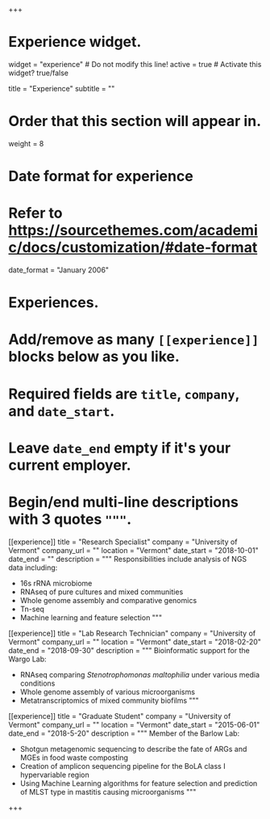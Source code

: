 +++
# Experience widget.
widget = "experience"  # Do not modify this line!
active = true  # Activate this widget? true/false

title = "Experience"
subtitle = ""

# Order that this section will appear in.
weight = 8

# Date format for experience
#   Refer to https://sourcethemes.com/academic/docs/customization/#date-format
date_format = "January 2006"

# Experiences.
#   Add/remove as many `[[experience]]` blocks below as you like.
#   Required fields are `title`, `company`, and `date_start`.
#   Leave `date_end` empty if it's your current employer.
#   Begin/end multi-line descriptions with 3 quotes `"""`.
[[experience]]
  title = "Research Specialist"
  company = "University of Vermont"
  company_url = ""
  location = "Vermont"
  date_start = "2018-10-01"
  date_end = ""
  description = """
  Responsibilities include analysis of NGS data including:
  
  * 16s rRNA microbiome 
  * RNAseq of pure cultures and mixed communities
  * Whole genome assembly and comparative genomics
  * Tn-seq 
  * Machine learning and feature selection
  """

[[experience]]
  title = "Lab Research Technician"
  company = "University of Vermont"
  company_url = ""
  location = "Vermont"
  date_start = "2018-02-20"
  date_end = "2018-09-30"
  description = """
  Bioinformatic support for the Wargo Lab:
  
  * RNAseq comparing *Stenotrophomonas maltophilia* under various media conditions
  * Whole genome assembly of various microorganisms
  * Metatranscriptomics of mixed community biofilms
  """

[[experience]]
  title = "Graduate Student"
  company = "University of Vermont"
  company_url = ""
  location = "Vermont"
  date_start = "2015-06-01"
  date_end = "2018-5-20"
  description = """
  Member of the Barlow Lab:
  
  * Shotgun metagenomic sequencing to describe the fate of ARGs and MGEs in food waste composting
  * Creation of amplicon sequencing pipeline for the BoLA class I hypervariable region  
  * Using Machine Learning algorithms for feature selection and prediction of MLST type in mastitis causing microorganisms
  """



+++
